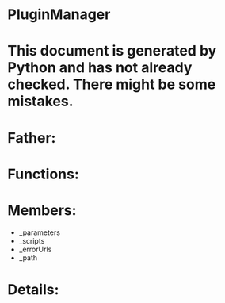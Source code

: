 PluginManager
===

# This document is generated by Python and has not already checked. There might be some mistakes.

# Father:

# Functions:

# Members:
* _parameters
* _scripts
* _errorUrls
* _path

# Details:
